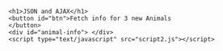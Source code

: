 <!DOCTYPE html>
<html>
<head>
	<title>JSON and AJAX</title>
	<link rel="stylesheet" type="text/css" href="style2.css">
</head>
<body>

	<h1>JSON and AJAX</h1>
	<button id="btn">Fetch info for 3 new Animals
	</button>
	<div id="animal-info"> </div>
	<script type="text/javascript" src="script2.js"></script>
	


</body>
</html>
